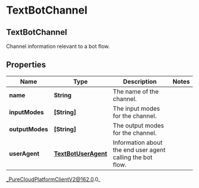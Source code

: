 # TextBotChannel

## TextBotChannel
Channel information relevant to a bot flow.

## Properties

|Name | Type | Description | Notes|
|------------ | ------------- | ------------- | -------------|
| **name** | **String** | The name of the channel. | |
| **inputModes** | **[String]** | The input modes for the channel. | |
| **outputModes** | **[String]** | The output modes for the channel. | |
| **userAgent** | [**TextBotUserAgent**](TextBotUserAgent) | Information about the end user agent calling the bot flow. | |



_PureCloudPlatformClientV2@162.0.0_

